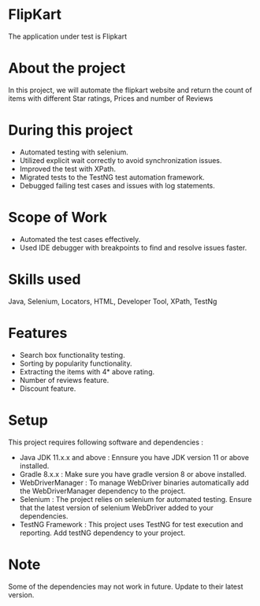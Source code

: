 # FlipKart
The application under test is Flipkart

# About the project
In this project, we will automate the flipkart website and return the count of items with different Star ratings, Prices and number of Reviews

# During this project
- Automated testing with selenium.
- Utilized explicit wait correctly to avoid synchronization issues.
- Improved the test with XPath.
- Migrated tests to the TestNG test automation framework.
- Debugged failing test cases and issues with log statements.

# Scope of Work
- Automated the test cases effectively.
- Used IDE debugger with breakpoints to find and resolve issues faster.
# Skills used
Java, Selenium, Locators, HTML, Developer Tool, XPath, TestNg

# Features
- Search box functionality testing.
- Sorting by popularity functionality.
- Extracting the items with 4* above rating.
- Number of reviews feature.
- Discount feature.

# Setup
This project requires following software and dependencies :
- Java JDK 11.x.x and above : Ennsure you have JDK version 11 or above installed.
- Gradle 8.x.x : Make sure you have gradle version 8 or above installed.
- WebDriverManager : To manage WebDriver binaries automatically add the WebDriverManager dependency to the project.
- Selenium : The project relies on selenium for automated testing. Ensure that the latest version of selenium WebDriver added to your dependencies.
- TestNG Framework : This project uses TestNG for test execution and reporting. Add testNG dependency to your project.

# Note
Some of the dependencies may not work in future. Update to their latest version.

